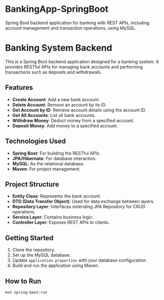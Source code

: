 # BankingApp-SpringBoot
Spring Boot backend application for banking with REST APIs, including account management and transaction operations, using MySQL.

# Banking System Backend

This is a Spring Boot backend application designed for a banking system. It provides RESTful APIs for managing bank accounts and performing transactions such as deposits and withdrawals.

## Features
- **Create Account**: Add a new bank account.
- **Delete Account**: Remove an account by its ID.
- **Get Account by ID**: Retrieve account details using the account ID.
- **Get All Accounts**: List all bank accounts.
- **Withdraw Money**: Deduct money from a specified account.
- **Deposit Money**: Add money to a specified account.

## Technologies Used
- **Spring Boot**: For building the RESTful APIs.
- **JPA/Hibernate**: For database interaction.
- **MySQL**: As the relational database.
- **Maven**: For project management.

## Project Structure
- **Entity Class**: Represents the bank account.
- **DTO (Data Transfer Object)**: Used for data exchange between layers.
- **Repository Layer**: Interfaces extending JPA Repository for CRUD operations.
- **Service Layer**: Contains business logic.
- **Controller Layer**: Exposes REST APIs to clients.

## Getting Started
1. Clone the repository.
2. Set up the MySQL database.
3. Update `application.properties` with your database configuration.
4. Build and run the application using Maven.

## How to Run
```bash
mvn spring-boot:run
